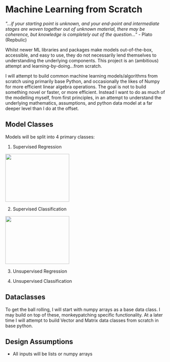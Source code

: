 # Machine Learning from Scratch

_"...if your starting point is unknown, and your end-point and intermediate stages are woven together out of unknown material, there may be coherence, but knowledge is completely out of the question..."_ - Plato (Repbulic)

Whilst newer ML libraries and packages make models out-of-the-box, accessible, and easy to use, they do not necessarily lend themselves to understanding the underlying components.  This project is an (ambitious) attempt and learning-by-doing...from scratch.

I will attempt to build common machine learning models/algorithms from scratch using primarily base Python, and occasionally the likes of Numpy for more efficient linear algebra operations.  The goal is not to build something novel or faster, or more efficient.  Instead I want to do as much of the modelling myself, from first principles, in an attempt to understand the underlying mathematics, assumptions, and python data model at a far deeper level than I do at the offset.   

## Model Classes

Models will be split into 4 primary classes:

1) Supervised Regression

<img src="https://upload.wikimedia.org/wikipedia/commons/thumb/3/3a/Linear_regression.svg/438px-Linear_regression.svg.png" width="200" height="150">

2) Supervised Classification

<img src="https://www.mathworks.com/matlabcentral/mlc-downloads/downloads/submissions/63621/versions/2/screenshot.gif" width="200" height="150">

3) Unsupervised Regression    

4) Unsupervised Classification

## Dataclasses

To get the ball rolling, I will start with numpy arrays as a base data class.  I may build on top of these, monkeypatching specific functionality.  At a later time I will attempt to build Vector and Matrix data classes from scratch in base python.  

## Design Assumptions

* All inputs will be lists or numpy arrays
